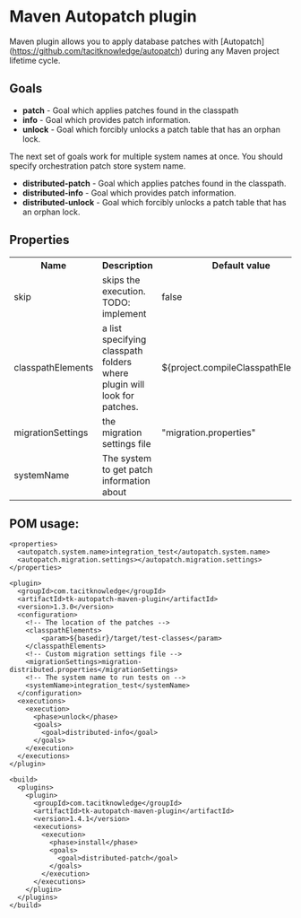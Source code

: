 Maven Autopatch plugin
======================
Maven plugin allows you to apply database patches with [Autopatch] (https://github.com/tacitknowledge/autopatch) during
any Maven project lifetime cycle.

Goals
-----

* **patch** - Goal which applies patches found in the classpath
* **info** - Goal which provides patch information.
* **unlock** -  Goal which forcibly unlocks a patch table that has an orphan lock.

The next set of goals work for multiple system names at once. You should specify orchestration patch store system name.

* **distributed-patch** - Goal which applies patches found in the classpath.
* **distributed-info** -  Goal which provides patch information.
* **distributed-unlock** - Goal which forcibly unlocks a patch table that has an orphan lock.

Properties
----------

<table>
<tr><th>Name</th><th>Description</th><th>Default value</th></tr>
<tr><td>skip</td><td>skips the execution. TODO: implement</td><td>false</td></tr>
<tr><td>classpathElements</td><td>a list specifying classpath folders where plugin will look for patches.</td>
    <td>${project.compileClasspathElements}</td></tr>
<tr><td>migrationSettings</td><td>the migration settings file</td><td>"migration.properties"</td></tr>
<tr><td>systemName</td><td>The system to get patch information about</td><td></td></tr>
</table>

POM usage:
----------

    <properties>
      <autopatch.system.name>integration_test</autopatch.system.name>
      <autopatch.migration.settings></autopatch.migration.settings>
    </properties>

    <plugin>
      <groupId>com.tacitknowledge</groupId>
      <artifactId>tk-autopatch-maven-plugin</artifactId>
      <version>1.3.0</version>
      <configuration>
        <!-- The location of the patches -->
        <classpathElements>
            <param>${basedir}/target/test-classes</param>
        </classpathElements>
        <!-- Custom migration settings file -->
        <migrationSettings>migration-distributed.properties</migrationSettings>
        <!-- The system name to run tests on -->
        <systemName>integration_test</systemName>
      </configuration>
      <executions>
        <execution>
          <phase>unlock</phase>
          <goals>
            <goal>distributed-info</goal>
          </goals>
        </execution>
      </executions>
    </plugin>

    <build>
      <plugins>
        <plugin>
          <groupId>com.tacitknowledge</groupId>
          <artifactId>tk-autopatch-maven-plugin</artifactId>
          <version>1.4.1</version>
          <executions>
            <execution>
              <phase>install</phase>
              <goals>
                <goal>distributed-patch</goal>
              </goals>
            </execution>
          </executions>
        </plugin>
      </plugins>
    </build>




